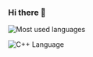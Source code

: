 ### Hi there 👋

<!--
**icositetrachoron-programmer/icositetrachoron-programmer** is a ✨ _special_ ✨ repository because its `README.md` (this file) appears on your GitHub profile.

Here are some ideas to get you started:

- 🔭 I’m currently working on ...
- 🌱 I’m currently learning ...
- 👯 I’m looking to collaborate on ...
- 🤔 I’m looking for help with ...
- 💬 Ask me about ...
- 📫 How to reach me: ...
- 😄 Pronouns: ...
- ⚡ Fun fact: ...
-->

![Most used languages](https://github-readme-stats.vercel.app/api/top-langs/?username=icositetrachoron-programmer&theme=merko) 

![C++ Language](https://img.shields.io/badge/C++-Language-informational?style=flat&logo=c++&logoColor=white&color=cc443f)
